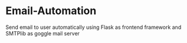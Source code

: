 # Email-Automation
Send email to user automatically using Flask as frontend framework and SMTPlib as goggle mail server
